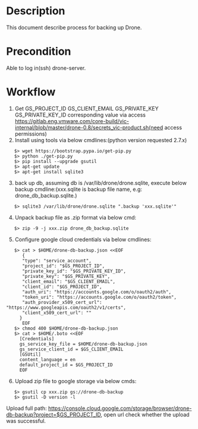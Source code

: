# Description
 This document describe process for backing up Drone.

# Precondition
  Able to log in(ssh) drone-server.

# Workflow
1. Get GS_PROJECT_ID GS_CLIENT_EMAIL GS_PRIVATE_KEY GS_PRIVATE_KEY_ID corresponding value via access https://gitlab.eng.vmware.com/core-build/vic-internal/blob/master/drone-0.8/secrets_vic-product.sh(need access permissions)
2. Install using tools via below cmdlines:(python version requested 2.7.x)
```
   $> wget https://bootstrap.pypa.io/get-pip.py
   $> python ./get-pip.py
   $> pip install --upgrade gsutil
   $> apt-get update
   $> apt-get install sqlite3
```
3. back up db, assuming db is /var/lib/drone/drone.sqlite, execute below backup cmdline:(xxx.sqlite is backup file name, e.g: drone_db_backup.sqlite.)
```  
   $> sqlite3 /var/lib/drone/drone.sqlite ".backup 'xxx.sqlite'"
```
4. Unpack backup file as .zip format via below cmd:
```
   $> zip -9 -j xxx.zip drone_db_backup.sqlite
```
5. Configure google cloud credentials via below cmdlines:
```
   $> cat > $HOME/drone-db-backup.json <<EOF
      {
      "type": "service_account",
      "project_id": "$GS_PROJECT_ID",
      "private_key_id": "$GS_PRIVATE_KEY_ID",
      "private_key": "$GS_PRIVATE_KEY",
      "client_email": "$GS_CLIENT_EMAIL",
      "client_id": "$GS_PROJECT_ID",
      "auth_uri": "https://accounts.google.com/o/oauth2/auth",
      "token_uri": "https://accounts.google.com/o/oauth2/token",
      "auth_provider_x509_cert_url": "https://www.googleapis.com/oauth2/v1/certs",
      "client_x509_cert_url": ""
     }
      EOF
   $> chmod 400 $HOME/drone-db-backup.json
   $> cat > $HOME/.boto <<EOF
     [Credentials]
     gs_service_key_file = $HOME/drone-db-backup.json
     gs_service_client_id = $GS_CLIENT_EMAIL
     [GSUtil]
     content_language = en
     default_project_id = $GS_PROJECT_ID
     EOF
```
6. Upload zip file to google storage via below cmds:
```
   $> gsutil cp xxx.zip gs://drone-db-backup
   $> gsutil -D version -l
```
   Upload full path: https://console.cloud.google.com/storage/browser/drone-db-backup?project=$GS_PROJECT_ID, open url check whether the upload was successful. 
     
